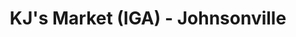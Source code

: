---
title: "KJ's Market (IGA) - Johnsonville"
url: /johnsonville/kjs-market-iga-johnsonville/
shop: Supermarkt
---